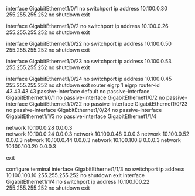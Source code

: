 interface GigabitEthernet1/0/1
 no switchport
 ip address 10.100.0.30 255.255.255.252
 no shutdown
 exit

interface GigabitEthernet1/0/2
 no switchport
 ip address 10.100.0.26 255.255.255.252
 no shutdown
 exit

interface GigabitEthernet1/0/22
 no switchport
 ip address 10.100.0.50 255.255.255.252
 no shutdown
 exit

interface GigabitEthernet1/0/23
 no switchport
 ip address 10.100.0.53 255.255.255.252
 no shutdown
 exit

interface GigabitEthernet1/0/24
 no switchport
 ip address 10.100.0.45 255.255.255.252
 no shutdown
 exit
router eigrp 1
eigrp router-id 43.43.43.43
 passive-interface default
 no passive-interface GigabitEthernet1/0/1
 no passive-interface GigabitEthernet1/0/2
 no passive-interface GigabitEthernet1/0/22
 no passive-interface GigabitEthernet1/0/23
 no passive-interface GigabitEthernet1/0/24
 no passive-interface GigabitEthernet1/1/3
no passive-interface GigabitEthernet1/1/4

 network 10.100.0.28 0.0.0.3  
 network 10.100.0.24 0.0.0.3
 network 10.100.0.48 0.0.0.3
 network 10.100.0.52 0.0.0.3
 network 10.100.0.44 0.0.0.3
 network 10.100.100.8 0.0.0.3
network 10.100.100.20 0.0.0.3

 exit

 configure terminal
interface GigabitEthernet1/1/3
no switchport
ip address 10.100.100.10 255.255.255.252
no shutdown
exit
interface GigabitEthernet1/1/4
no switchport
ip address 10.100.100.22 255.255.255.252
no shutdown
exit
